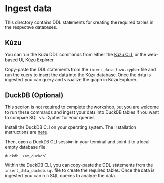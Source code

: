 # Ingest data

This directory contains DDL statements for creating the required tables in the respective databases.

## Kùzu

You can run the Kùzu DDL commands from either the [Kùzu CLI](https://docs.kuzudb.com/installation/#command-line-shell),
or the web-based UI, Kùzu Explorer.

Copy-paste the DDL statements from the `insert_data_kuzu.cypher` file and run the query to insert
the data into the Kùzu database. Once the data is ingested, you can query and visualize the graph in Kùzu Explorer.

## DuckDB (Optional)

This section is not required to complete the workshop, but you are welcome
to run these commands and ingest your data into DuckDB tables if you want to compare SQL vs. Cypher for your
queries.

Install the DuckDB CLI on your operating system. The installation instructions are [here](https://duckdb.org/docs/installation/).

Then, open a DuckDB CLI session in your terminal and point it to a local empty database file.

```bash
duckdb ./ex_duckdb`
```

Within the DuckDB CLI, you can copy-paste the DDL statements from the `insert_data_duckdb.sql`
file to create the required tables. Once the data is ingested, you can run SQL queries to analyze the data.

